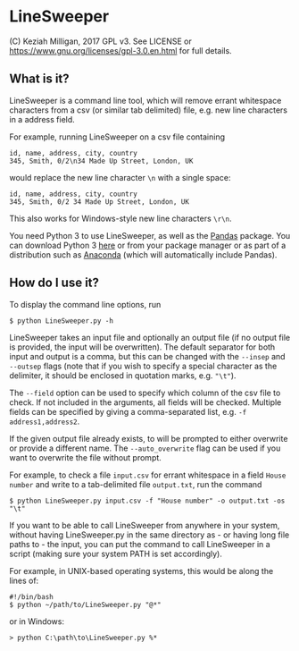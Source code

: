 # LineSweeper

(C) Keziah Milligan, 2017
GPL v3. See LICENSE or https://www.gnu.org/licenses/gpl-3.0.en.html for full details.


## What is it?

LineSweeper is a command line tool, which will remove errant whitespace 
characters from a csv (or similar tab delimited) file, e.g. new line 
characters in a address field.

For example, running LineSweeper on a csv file containing

    id, name, address, city, country
    345, Smith, 0/2\n34 Made Up Street, London, UK

would replace the new line character ``\n`` with a single space:

    id, name, address, city, country
    345, Smith, 0/2 34 Made Up Street, London, UK
    
This also works for Windows-style new line characters ``\r\n``.


You need Python 3 to use LineSweeper, as well as the 
[Pandas](http://pandas.pydata.org/index.html) package.
You can download Python 3 [here](https://www.python.org/downloads/)
or from your package manager or as part of a distribution such as [Anaconda](https://www.continuum.io/)
(which will automatically include Pandas).


## How do I use it?

To display the command line options, run

    $ python LineSweeper.py -h


LineSweeper takes an input file and optionally an output file (if no output file
is provided, the input will be overwritten). The default separator for both input
and output is a comma, but this can be changed with the ``--insep`` and ``--outsep`` 
flags (note that if you wish to specify a special character as the delimiter, it should
be enclosed in quotation marks, e.g. ``"\t"``).

The ``--field`` option can be used to specify which column of the csv file to check. 
If not included in the arguments, all fields will be checked. Multiple fields can
be specified by giving a comma-separated list, e.g. ``-f address1,address2``.

If the given output file already exists, to will be prompted to either overwrite or
provide a different name. The ``--auto_overwrite`` flag can be used if you want 
to overwrite the file without prompt.

For example, to check a file ``input.csv`` for errant whitespace in a field ``House number``
and write to a tab-delimited file ``output.txt``, run the command

    $ python LineSweeper.py input.csv -f "House number" -o output.txt -os "\t"


If you want to be able to call LineSweeper from anywhere in your system, without having
LineSweeper.py in the same directory as - or having long file paths to - the input, you
can put the command to call LineSweeper in a script (making sure your system PATH is set 
accordingly).

For example, in UNIX-based operating systems, this would be along the lines of:

    #!/bin/bash
    $ python ~/path/to/LineSweeper.py "@*"

or in Windows:

    > python C:\path\to\LineSweeper.py %*
